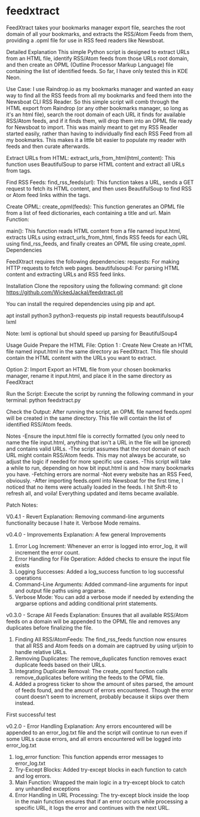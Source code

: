 # feedxtract
FeedXtract takes your bookmarks manager export file, searches the root domain of all your bookmarks, and extracts the RSS/Atom Feeds from them, providing a .opml file for use in RSS feed readers like Newsboat.

Detailed Explanation
This simple Python script is designed to extract URLs from an HTML file, identify RSS/Atom feeds from those URLs root domain, and then create an OPML (Outline Processor Markup Language) file containing the list of identified feeds. So far, I have only tested this in KDE Neon.

Use Case:
I use Raindrop.io as my bookmarks manager and wanted an easy way to find all the RSS feeds from all my bookmarks and feed them into the Newsboat CLI RSS Reader. So this simple script will comb through the HTML export from Raindrop (or any other bookmarks manager, so long as it's an html file), search the root domain of each URL it finds for available RSS/Atom feeds, and if it finds them, will drop them into an OPML file ready for Newsboat to import. This was mainly meant to get my RSS Reader started easily, rather than having to individually find each RSS Feed from all my bookmarks. This makes it a little bit easier to populate my reader with feeds and then curate afterwards.

Extract URLs from HTML:
extract_urls_from_html(html_content): This function uses BeautifulSoup to parse HTML content and extract all URLs from <a> tags.

Find RSS Feeds:
find_rss_feeds(url): This function takes a URL, sends a GET request to fetch its HTML content, and then uses BeautifulSoup to find RSS or Atom feed links within the <link> tags.

Create OPML:
create_opml(feeds): This function generates an OPML file from a list of feed dictionaries, each containing a title and url.
Main Function:

main(): This function reads HTML content from a file named input.html, extracts URLs using extract_urls_from_html, finds RSS feeds for each URL using find_rss_feeds, and finally creates an OPML file using create_opml.
Dependencies

FeedXtract requires the following dependencies:
requests: For making HTTP requests to fetch web pages.
beautifulsoup4: For parsing HTML content and extracting URLs and RSS feed links.

Installation
Clone the repository using the following command:
git clone https://github.com/WickedJackal/feedxtract.git

You can install the required dependencies using pip and apt.

apt install python3 python3-requests 
pip install requests beautifulsoup4 lxml

Note: lxml is optional but should speed up parsing for BeautifulSoup4


Usage Guide
Prepare the HTML File:
  Option 1 : Create New
  Create an HTML file named input.html in the same directory as FeedXtract. This file should contain the HTML content with   the URLs you want to extract.

  Option 2: Import
  Export an HTML file from your chosen bookmarks manager, rename it input.html, and place it in the same directory as FeedXtract

Run the Script:
Execute the script by running the following command in your terminal:
python feedxtract.py


Check the Output:
After running the script, an OPML file named feeds.opml will be created in the same directory. This file will contain the list of identified RSS/Atom feeds.

Notes
-Ensure the input.html file is correctly formatted (you only need to name the file input.html, anything that isn't a URL in the file will be ignored) and contains valid URLs.
-The script assumes that the root domain of each URL might contain RSS/Atom feeds. This may not always be accurate, so adjust the logic if needed for more specific use cases.
-This script will take a while to run, depending on how bit input.html is and how many bookmarks you have.
-Fetching errors are normal 
-Not every website has an RSS Feed, obviously.
-After importing feeds.opml into Newsboat for the first time, I noticed that no items were actually loaded in the feeds. I hit Shift-R to refresh all, and voila! Everything updated and items became available.


Patch Notes:

V0.4.1 - Revert
Explanation:
Removing command-line arguments functionality because I hate it. Verbose Mode remains.

v0.4.0 - Improvements
Explanation:
A few general Improvements
1. Error Log Increment: Whenever an error is logged into error_log, it will increment the error count.
2. Error Handling for File Operation: Added checks to ensure the input file exists
3. Logging Successes: Added a log_success function to log successful operations
4. Command-Line Arguments: Added command-line arguments for input and output file paths using argparse.
5. Verbose Mode: You can add a verbose mode if needed by extending the argparse options and adding conditional print statements.


v0.3.0 - Scrape All Feeds
Explanation:
Ensures that all available RSS/Atom feeds on a domain will be appended to the OPML file and removes any duplicates before finalizing the file.
1. Finding All RSS/AtomFeeds: The find_rss_feeds function now ensures that all RSS and Atom feeds on a domain are captrued by using urljoin to handle relative URLs.
2. Removing Duplicates: The remove_duplicates function removes exact duplicate feeds based on their URLs.
3. Integrating Duplicate Removal: The create_opml function calls remove_duplicates before writing the feeds to the OPML file.
4. Added a progress ticker to show the amount of sites parsed, the amount of feeds found, and the amount of errors encountered. Though the error count doesn't seem to increment, probably because it skips over them instead.

First successful test

v0.2.0 - Error Handling
Explanation:
Any errors encountered will be appended to an error_log.txt file and the script will continue to run even if some URLs cause errors, and all errors encountered will be logged into error_log.txt
1. log_error function: This function appends error messages to error_log.txt
2. Try-Except Blocks: Added try-except blocks in each function to catch and log errors.
3. Main Function: Wrapped the main logic in a try-except block to catch any unhandled exceptions
4. Error Handling in URL Processing: The try-except block inside the loop in the main function ensures that if an error occurs while processing a specific URL, it logs the error and continues with the next URL.
